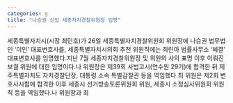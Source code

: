 ```yaml
---
categories: g
title: "나승권 신임 세종자치경찰위원장 임명"
---
```

세종특별자치시(시장 최민호)가 26일 세종특별자치경찰위원회 위원장에 나승권 법무법인 ‘이인’ 대표변호사를, 세종특별자치시의회 추천 위원직에는 최린아 법률사무소 ‘혜결’ 대표변호사를 임명했다.지난 7월 세종자치경찰위원장 및 위원의 사의 표명 이후 이뤄진 보궐 위원에 대한 임명이다.나 위원장은 제39회 사법고시(연수원 29기)에 합격한 뒤 제주특별자치도 자치경찰단장, 대통령 소속 특별감찰관 등을 역임했다.최 위원은 제2회 변호사시험에 합격한 이후 세종시 선거방송토론위원회 위원, 세종시 소청심사위원회 위원직 등을 역임했다.나 위원장과 최